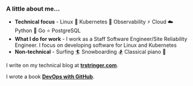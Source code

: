 ### A little about me...

* **Technical focus** - Linux :penguin:  Kubernetes :whale: Observability :zap: Cloud :cloud: Python :snake: Go :star: PostgreSQL
* **What I do for work** - I work as a Staff Software Engineer/Site Reliability Engineer. I focus on developing software for Linux and Kubernetes
* **Non-technical** -  Surfing :surfer: Snowboarding :snowboarder: Classical piano :musical_note:

I write on my technical blog at [**trstringer.com**](https://trstringer.com).

I wrote a book [**DevOps with GitHub**](https://trstringer.gumroad.com/l/devops-with-github).
